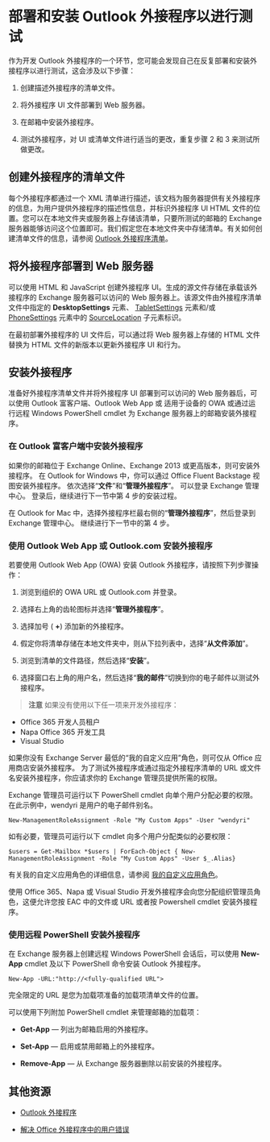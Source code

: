 
# 部署和安装 Outlook 外接程序以进行测试


作为开发 Outlook 外接程序的一个环节，您可能会发现自己在反复部署和安装外接程序以进行测试，这会涉及以下步骤：


1. 创建描述外接程序的清单文件。
    
2. 将外接程序 UI 文件部署到 Web 服务器。
    
3. 在邮箱中安装外接程序。
    
4. 测试外接程序，对 UI 或清单文件进行适当的更改，重复步骤 2 和 3 来测试所做更改。
    

## 创建外接程序的清单文件

每个外接程序都通过一个 XML 清单进行描述，该文档为服务器提供有关外接程序的信息，为用户提供外接程序的描述性信息，并标识外接程序 UI HTML 文件的位置。您可以在本地文件夹或服务器上存储该清单，只要所测试的邮箱的 Exchange 服务器能够访问这个位置即可。我们假定您在本地文件夹中存储清单。有关如何创建清单文件的信息，请参阅 [Outlook 外接程序清单](../outlook/manifests/manifests.md)。 


## 将外接程序部署到 Web 服务器

可以使用 HTML 和 JavaScript 创建外接程序 UI。生成的源文件存储在承载该外接程序的 Exchange 服务器可以访问的 Web 服务器上。该源文件由外接程序清单文件中指定的 **DesktopSettings** 元素、 [TabletSettings](http://msdn.microsoft.com/en-us/library/da9fd085-b8cc-2be0-d329-2aa1ef5d3f1c%28Office.15%29.aspx) 元素和/或 [PhoneSettings](http://msdn.microsoft.com/en-us/library/5c89cc7c-7ae0-49c9-fdd5-4c52118228f6%28Office.15%29.aspx) 元素中的 [SourceLocation](http://msdn.microsoft.com/en-us/library/13e4eae3-8e8c-fd55-a1c2-3297b485f327%28Office.15%29.aspx) 子元素标识。

在最初部署外接程序的 UI 文件后，可以通过将 Web 服务器上存储的 HTML 文件替换为 HTML 文件的新版本以更新外接程序 UI 和行为。


## 安装外接程序


准备好外接程序清单文件并将外接程序 UI 部署到可以访问的 Web 服务器后，可以使用 Outlook 富客户端、Outlook Web App 或 适用于设备的 OWA 或通过运行远程 Windows PowerShell cmdlet 为 Exchange 服务器上的邮箱安装外接程序。


### 在 Outlook 富客户端中安装外接程序

如果你的邮箱位于 Exchange Online、Exchange 2013 或更高版本，则可安装外接程序。 在 Outlook for Windows 中，你可以通过 Office Fluent Backstage 视图安装外接程序。 依次选择“**文件**”和“**管理外接程序**”。 可以登录 Exchange 管理中心。 登录后，继续进行下一节中第 4 步的安装过程。

在 Outlook for Mac 中，选择外接程序栏最右侧的“**管理外接程序**”，然后登录到 Exchange 管理中心。 继续进行下一节中的第 4 步。


### 使用 Outlook Web App 或 Outlook.com 安装外接程序

若要使用 Outlook Web App (OWA) 安装 Outlook 外接程序，请按照下列步骤操作：


1. 浏览到组织的 OWA URL 或 Outlook.com 并登录。
    
2. 选择右上角的齿轮图标并选择“**管理外接程序**”。
    
3. 选择加号 ( **+**) 添加新的外接程序。
    
4. 假定你将清单存储在本地文件夹中，则从下拉列表中，选择“**从文件添加**”。
    
5. 浏览到清单的文件路径，然后选择“**安装**”。
    
6. 选择窗口右上角的用户名，然后选择“**我的邮件**”切换到你的电子邮件以测试外接程序。
    

>**注意**  如果没有使用以下任一项来开发外接程序： 
- Office 365 开发人员租户
- Napa Office 365 开发工具
- Visual Studio

如果你没有 Exchange Server 最低的“我的自定义应用”角色，则可仅从 Office 应用商店安装外接程序。 为了测试外接程序或通过指定外接程序清单的 URL 或文件名安装外接程序，你应请求你的 Exchange 管理员提供所需的权限。

Exchange 管理员可运行以下 PowerShell cmdlet 向单个用户分配必要的权限。在此示例中，wendyri 是用户的电子邮件别名。

```New-ManagementRoleAssignment -Role "My Custom Apps" -User "wendyri"```

如有必要，管理员可运行以下 cmdlet 向多个用户分配类似的必要权限：

```$users = Get-Mailbox *$users | ForEach-Object { New-ManagementRoleAssignment -Role "My Custom Apps" -User $_.Alias}```

有关我的自定义应用角色的详细信息，请参阅 [我的自定义应用角色](http://technet.microsoft.com/en-us/library/aa0321b3-2ec0-4694-875b-7a93d3d99089%28EXCHG.150%29.aspx)。 

使用 Office 365、Napa 或 Visual Studio 开发外接程序会向您分配组织管理员角色，这便允许您按 EAC 中的文件或 URL 或者按 Powershell cmdlet 安装外接程序。


### 使用远程 PowerShell 安装外接程序

在 Exchange 服务器上创建远程 Windows PowerShell 会话后，可以使用  **New-App** cmdlet 及以下 PowerShell 命令安装 Outlook 外接程序。


```
New-App -URL:"http://<fully-qualified URL">
```

完全限定的 URL 是您为加载项准备的加载项清单文件的位置。

可以使用下列附加 PowerShell cmdlet 来管理邮箱的加载项：


-  **Get-App** —  列出为邮箱启用的外接程序。
    
-  **Set-App** — 启用或禁用邮箱上的外接程序。
    
-  **Remove-App** — 从 Exchange 服务器删除以前安装的外接程序。
    

## 其他资源



- [Outlook 外接程序](../outlook/outlook-add-ins.md)
    
- [解决 Office 外接程序中的用户错误](../testing/testing-and-troubleshooting.md)
    
